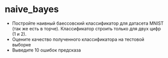 # naive_bayes
- Постройте наивный баессовский классификатор для датасета MNIST (так же есть в торче). Классификатор строить только для двух цифр (1 и 2).
- Оцените качество полученного классификатора на тестовой выборке
- Выведите 10 ошибок предсказа
